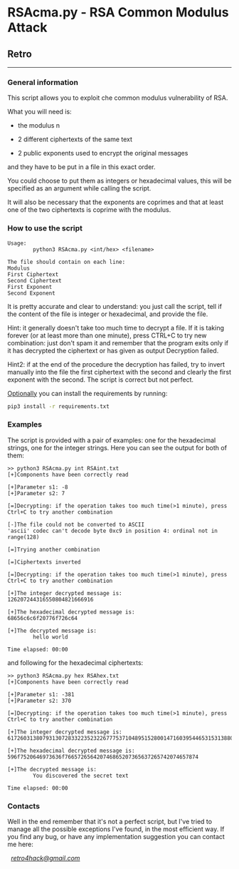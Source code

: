 # RSAcma.py - RSA Common Modulus Attack

## Retro

---

### General information

This script allows you to exploit che common modulus vulnerability of RSA. 

What you will need is:

- the modulus n

- 2 different ciphertexts of the same text 

- 2 public exponents used to encrypt the original messages

and they have to be put in a file in this exact order.

You could choose to put them as integers or hexadecimal values, this will be specified as an argument while calling the script.

It will also be necessary that the exponents are coprimes and that at least one of the two ciphertexts is coprime with the modulus.

### How to use the script

```shell
Usage:
        python3 RSAcma.py <int/hex> <filename>

The file should contain on each line:
Modulus
First Ciphertext
Second Ciphertext
First Exponent
Second Exponent
```

It is pretty accurate and clear to understand: you just call the script, tell if the content of the file is integer or hexadecimal, and provide the file.

Hint: it generally doesn't take too much time to decrypt a file. If it is taking forever (or at least more than one minute), press CTRL+C to try new combination: just don't spam it and remember that the program exits only if it has decrypted the ciphertext or has given as output Decryption failed. 

Hint2: if at the end of the procedure the decryption has failed, try to invert manually into the file the first ciphertext with the second and clearly the first exponent with the second. The script is correct but not perfect.

<u>Optionally</u> you can install the requirements by running:

```bash
pip3 install -r requirements.txt
```

### Examples

The script is provided with a pair of examples: one for the hexadecimal strings, one for the integer strings. Here you can see the output for both of them:

```shell
>> python3 RSAcma.py int RSAint.txt
[+]Components have been correctly read

[+]Parameter s1: -8
[+]Parameter s2: 7

[=]Decrypting: if the operation takes too much time(>1 minute), press Ctrl+C to try another combination

[-]The file could not be converted to ASCII
'ascii' codec can't decode byte 0xc9 in position 4: ordinal not in range(128)

[=]Trying another combination

[=]Ciphertexts inverted

[=]Decrypting: if the operation takes too much time(>1 minute), press Ctrl+C to try another combination

[+]The integer decrypted message is:
126207244316550804821666916

[+]The hexadecimal decrypted message is:
68656c6c6f20776f726c64

[+]The decrypted message is:
        hello world

Time elapsed: 00:00
```

and following for the hexadecimal ciphertexts:

```shell
>> python3 RSAcma.py hex RSAhex.txt
[+]Components have been correctly read

[+]Parameter s1: -381
[+]Parameter s2: 370

[=]Decrypting: if the operation takes too much time(>1 minute), press Ctrl+C to try another combination

[+]The integer decrypted message is:
617260313807931307283322352322677753710489515280014716039544653153138804

[+]The hexadecimal decrypted message is:
596f7520646973636f766572656420746865207365637265742074657874

[+]The decrypted message is:
        You discovered the secret text

Time elapsed: 00:00
```

### Contacts

Well in the end remember that it's not a perfect script, but I've  tried to manage all the possible exceptions I've found, in the most efficient way. If you find any bug, or have any implementation suggestion you can contact me here:

  *retro4hack@gmail.com*
